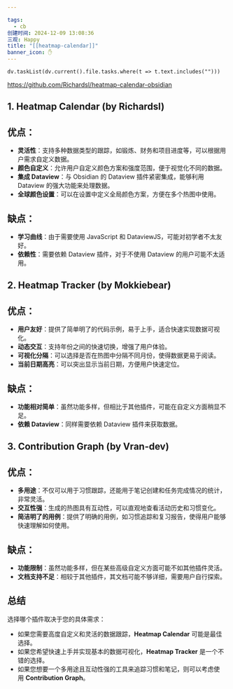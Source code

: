 ```yaml
---

tags:
  - cb
创建时间: 2024-12-09 13:08:36
三观: Happy
title: "[[heatmap-calendar]]"
banner_icon: ✋
---
```


```dataviewjs
dv.taskList(dv.current().file.tasks.where(t => t.text.includes("")))
```


https://github.com/Richardsl/heatmap-calendar-obsidian

## 1. Heatmap Calendar (by Richardsl)

## 优点：

- **灵活性**：支持多种数据类型的跟踪，如锻炼、财务和项目进度等，可以根据用户需求自定义数据。
- **颜色自定义**：允许用户自定义颜色方案和强度范围，便于视觉化不同的数据。
- **集成 Dataview**：与 Obsidian 的 Dataview 插件紧密集成，能够利用 Dataview 的强大功能来处理数据。
- **全球颜色设置**：可以在设置中定义全局颜色方案，方便在多个热图中使用。

## 缺点：

- **学习曲线**：由于需要使用 JavaScript 和 DataviewJS，可能对初学者不太友好。
- **依赖性**：需要依赖 Dataview 插件，对于不使用 Dataview 的用户可能不太适用。

## 2. Heatmap Tracker (by Mokkiebear)

## 优点：

- **用户友好**：提供了简单明了的代码示例，易于上手，适合快速实现数据可视化。
- **动态交互**：支持年份之间的快速切换，增强了用户体验。
- **可视化分隔**：可以选择是否在热图中分隔不同月份，使得数据更易于阅读。
- **当前日期高亮**：可以突出显示当前日期，方便用户快速定位。

## 缺点：

- **功能相对简单**：虽然功能多样，但相比于其他插件，可能在自定义方面稍显不足。
- **依赖 Dataview**：同样需要依赖 Dataview 插件来获取数据。

## 3. Contribution Graph (by Vran-dev)

## 优点：

- **多用途**：不仅可以用于习惯跟踪，还能用于笔记创建和任务完成情况的统计，非常灵活。
- **交互性强**：生成的热图具有互动性，可以直观地查看活动历史和习惯变化。
- **简洁明了的用例**：提供了明确的用例，如习惯追踪和复习报告，使得用户能够快速理解如何使用。

## 缺点：

- **功能限制**：虽然功能多样，但在某些高级自定义方面可能不如其他插件灵活。
- **文档支持不足**：相较于其他插件，其文档可能不够详细，需要用户自行探索。

## 总结

选择哪个插件取决于您的具体需求：

- 如果您需要高度自定义和灵活的数据跟踪，**Heatmap Calendar** 可能是最佳选择。
- 如果您希望快速上手并实现基本的数据可视化，**Heatmap Tracker** 是一个不错的选择。
- 如果您想要一个多用途且互动性强的工具来追踪习惯和笔记，则可以考虑使用 **Contribution Graph**。
